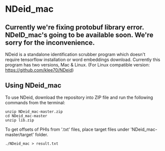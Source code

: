 # NDeid_mac

## Currently we're fixing protobuf library error. NDeID_mac's going to be available soon. We're sorry for the inconvenience.

NDeid is a standalone identification scrubber program which doesn't require tensorflow installation or word embeddings download. Currently this program has two versions, Mac & Linux.
(For Linux compatible version: https://github.com/klee70/NDeid)


## Using NDeid_mac

To use NDeid, download the repository into ZIP file and run the following commands from the terminal: 
```
unzip NDeid_mac-master.zip
cd NDeid_mac-master
unzip lib.zip
```

To get offsets of PHIs from '.txt' files, place target files under 'NDeid_mac-master/target' folder.

```
./NDeid_mac > result.txt
```
